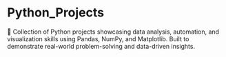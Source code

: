 # Python_Projects
🐍 Collection of Python projects showcasing data analysis, automation, and visualization skills using Pandas, NumPy, and Matplotlib. Built to demonstrate real-world problem-solving and data-driven insights.
